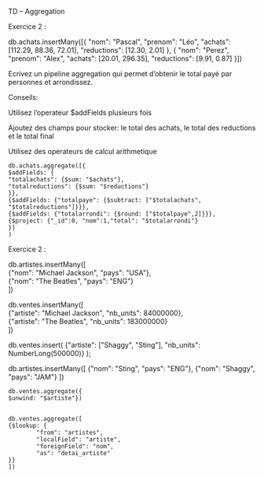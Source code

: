 TD – Aggregation  

Exercice 2 : 

db.achats.insertMany([{     "nom": "Pascal",     "prenom": "Léo",     "achats": [112.29, 88.36, 72.01],     "reductions": [12.30, 2.01]  },  {     "nom": "Perez",     "prenom": "Alex",     "achats": [20.01, 296.35],     "reductions": [9.91, 0.87]  }]) 


Ecrivez un pipeline aggregation qui permet d’obtenir le total payé par personnes et arrondissez. 


Conseils: 

Utilisez l’operateur $addFields plusieurs fois 

Ajoutez des champs pour stocker: le total des achats, le total des reductions et le total final 

Utilisez des operateurs de calcul arithmetique 




    db.achats.aggregate([{
    $addFields: {
    "totalachats": {$sum: "$achats"},
    "totalreductions": {$sum: "$reductions"}
    }},
    {$addFields: {"totalpaye": {$subtract: ["$totalachats", "$totalreductions"]}}},
    {$addFields: {"totalarrondi": {$round: ["$totalpaye",2]}}},
    {$project: {"_id":0, "nom":1,"total": "$totalarrondi"}
    }]
    )


Exercice 2 : 

db.artistes.insertMany([  
   {"nom": "Michael Jackson", "pays": "USA"},  
   {"nom": "The Beatles", "pays": "ENG"}  
])  
  
db.ventes.insertMany([  
   {"artiste": "Michael Jackson", "nb_units": 84000000},  
   {"artiste": "The Beatles", "nb_units": 183000000}  
])  

db.ventes.insert(     {"artiste": ["Shaggy", "Sting"], "nb_units": NumberLong(500000)}  );  

db.artistes.insertMany([     {"nom": "Sting", "pays": "ENG"},     {"nom": "Shaggy", "pays": "JAM"}  ]) 

    db.ventes.aggregate({
    $unwind: "$artiste"})


    db.ventes.aggregate([
    {$lookup: {
            "from": "artistes",
            "localField": "artiste",
            "foreignField": "nom",
            "as": "detai_artiste"
    }}
    ])